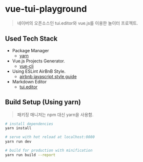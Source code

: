 # vue-tui-playground

> 네이버의 오픈소스인 tui.editor와 vue.js를 이용한 놀이터 프로젝트.

## Used Tech Stack
* Package Manager
  * [yarn][yarn]
* Vue.js Projects Generator.
  * [vue-cli][vue-cli]
* Using ESLint AirBnB Style.
  * [airbnb javascript style guide][eslint]
* Markdown Editor
  * [tui.editor][tui.editor]

## Build Setup (Using yarn)

> 패키징 매니저는 npm 대신 yarn을 사용함.

``` bash
# install dependencies
yarn install

# serve with hot reload at localhost:8080
yarn run dev

# build for production with minification
yarn run build --report
```

[yarn]: https://yarnpkg.com/lang/en/
[vue-cli]: https://github.com/vuejs-kr/vue-cli
[tui.editor]: https://github.com/nhnent/tui.editor
[eslint]: https://github.com/airbnb/javascript